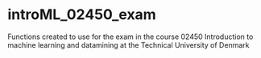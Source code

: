 # introML_02450_exam
Functions created to use for the exam in the course 02450 Introduction to machine learning and datamining at the Technical University of Denmark
